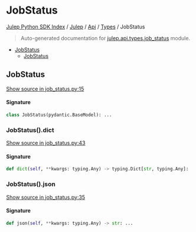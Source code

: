 # JobStatus

[Julep Python SDK Index](../../../README.md#julep-python-sdk-index) / [Julep](../../index.md#julep) / [Api](../index.md#api) / [Types](./index.md#types) / JobStatus

> Auto-generated documentation for [julep.api.types.job_status](../../../../../../../julep/api/types/job_status.py) module.

- [JobStatus](#jobstatus)
  - [JobStatus](#jobstatus-1)

## JobStatus

[Show source in job_status.py:15](../../../../../../../julep/api/types/job_status.py#L15)

#### Signature

```python
class JobStatus(pydantic.BaseModel): ...
```

### JobStatus().dict

[Show source in job_status.py:43](../../../../../../../julep/api/types/job_status.py#L43)

#### Signature

```python
def dict(self, **kwargs: typing.Any) -> typing.Dict[str, typing.Any]: ...
```

### JobStatus().json

[Show source in job_status.py:35](../../../../../../../julep/api/types/job_status.py#L35)

#### Signature

```python
def json(self, **kwargs: typing.Any) -> str: ...
```